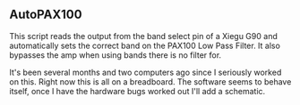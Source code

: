 ## AutoPAX100

This script reads the output from the band select pin of a Xiegu G90 and automatically sets the correct band on the PAX100 Low Pass Filter.  It also bypasses the amp when using bands there is no filter for.

It's been several months and two computers ago since I seriously worked on this.  Right now this is all on a breadboard.  The software seems to behave itself, once I have the hardware bugs worked out I'll add a schematic.
